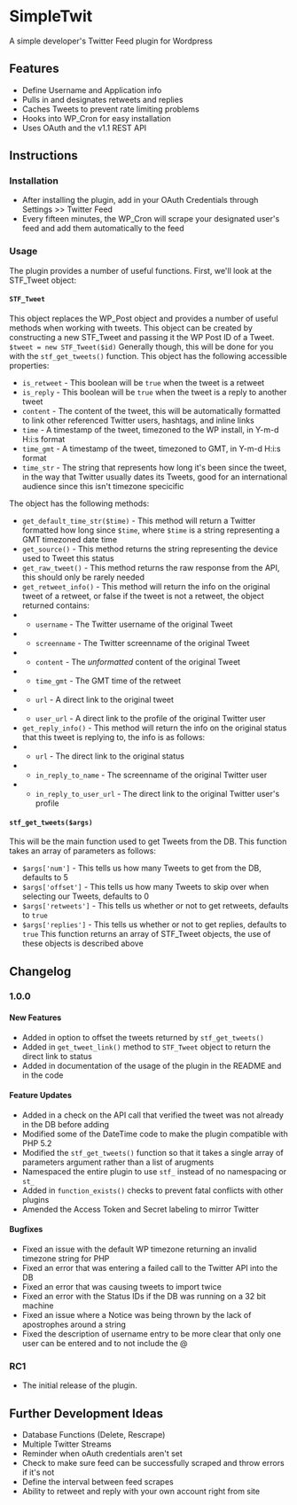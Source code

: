 # SimpleTwit #

A simple developer's Twitter Feed plugin for Wordpress

## Features ##
* Define Username and Application info
* Pulls in and designates retweets and replies
* Caches Tweets to prevent rate limiting problems
* Hooks into WP_Cron for easy installation
* Uses OAuth and the v1.1 REST API

## Instructions ##

### Installation ###
* After installing the plugin, add in your OAuth Credentials through Settings >> Twitter Feed
* Every fifteen minutes, the WP_Cron will scrape your designated user's feed and add them automatically to the feed

### Usage ###
The plugin provides a number of useful functions. First, we'll look at the STF_Tweet object:

#### `STF_Tweet` ####
This object replaces the WP_Post object and provides a number of useful methods when working with tweets. This object can be created by
constructing a new STF_Tweet and passing it the WP Post ID of a Tweet. `$tweet = new STF_Tweet($id)` Generally though, this will be done for you
with the `stf_get_tweets()` function. This object has the following accessible properties:
* `is_retweet` - This boolean will be `true` when the tweet is a retweet
* `is_reply` - This boolean will be `true` when the tweet is a reply to another tweet
* `content` - The content of the tweet, this will be automatically formatted to link other referenced Twitter users, hashtags, and inline links
* `time` - A timestamp of the tweet, timezoned to the WP install, in Y-m-d H:i:s format
* `time_gmt` - A timestamp of the tweet, timezoned to GMT, in Y-m-d H:i:s format
* `time_str` - The string that represents how long it's been since the tweet, in the way that Twitter usually dates its Tweets, good for an international audience since this isn't timezone specicific

The object has the following methods:
* `get_default_time_str($time)` - This method will return a Twitter formatted how long since `$time`, where `$time` is a string representing a GMT timezoned date time
* `get_source()` - This method returns the string representing the device used to Tweet this status
* `get_raw_tweet()` - This method returns the raw response from the API, this should only be rarely needed
* `get_retweet_info()` - This method will return the info on the original tweet of a retweet, or false if the tweet is not a retweet, the object returned contains:
* * `username` - The Twitter username of the original Tweet
* * `screenname` - The Twitter screenname of the original Tweet
* * `content` - The _unformatted_ content of the original Tweet
* * `time_gmt` - The GMT time of the retweet
* * `url` - A direct link to the original tweet
* * `user_url` - A direct link to the profile of the original Twitter user
* `get_reply_info()` - This method will return the info on the original status that this tweet is replying to, the info is as follows:
* * `url` - The direct link to the original status
* * `in_reply_to_name` - The screenname of the original Twitter user
* * `in_reply_to_user_url` - The direct link to the original Twitter user's profile

#### `stf_get_tweets($args)` ####
This will be the main function used to get Tweets from the DB. This function takes an array of parameters as follows:
* `$args['num']` - This tells us how many Tweets to get from the DB, defaults to 5
* `$args['offset']` - This tells us how many Tweets to skip over when selecting our Tweets, defaults to 0
* `$args['retweets']` - This tells us whether or not to get retweets, defaults to `true`
* `$args['replies']` - This tells us whether or not to get replies, defaults to `true`
This function returns an array of STF_Tweet objects, the use of these objects is described above

## Changelog ##

### 1.0.0 ###
#### New Features ####
* Added in option to offset the tweets returned by `stf_get_tweets()`
* Added in `get_tweet_link()` method to `STF_Tweet` object to return the direct link to status
* Added in documentation of the usage of the plugin in the README and in the code

#### Feature Updates ####
* Added in a check on the API call that verified the tweet was not already in the DB before adding
* Modified some of the DateTime code to make the plugin compatible with PHP 5.2
* Modified the `stf_get_tweets()` function so that it takes a single array of parameters argument rather than a list of arugments
* Namespaced the entire plugin to use `stf_` instead of no namespacing or `st_`
* Added in `function_exists()` checks to prevent fatal conflicts with other plugins
* Amended the Access Token and Secret labeling to mirror Twitter

#### Bugfixes ####
* Fixed an issue with the default WP timezone returning an invalid timezone string for PHP
* Fixed an error that was entering a failed call to the Twitter API into the DB
* Fixed an error that was causing tweets to import twice
* Fixed an error with the Status IDs if the DB was running on a 32 bit machine
* Fixed an issue where a Notice was being thrown by the lack of apostrophes around a string
* Fixed the description of username entry to be more clear that only one user can be entered and to not include the @

### RC1 ###
* The initial release of the plugin.

## Further Development Ideas ##
* Database Functions (Delete, Rescrape)
* Multiple Twitter Streams
* Reminder when oAuth credentials aren't set
* Check to make sure feed can be successfully scraped and throw errors if it's not
* Define the interval between feed scrapes
* Ability to retweet and reply with your own account right from site